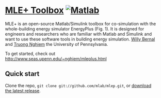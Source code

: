 [MLE+ Toolbox](http://twitter.github.com/bootstrap) [![Matlab](https://secure.travis-ci.org/twitter/bootstrap.png)](http://travis-ci.org/twitter/bootstrap)
=================


MLE+ is an open-source Matlab/Simulink toolbox for co-simulation with the
whole-building energy simulator EnergyPlus (Fig. 1). It is designed for engineers
and researchers who are familiar with Matlab and Simulink and want to use
these software tools in building energy simulation. 
[Willy Bernal](http://mlab.seas.upenn.edu/) and [Truong Nghiem](http://mlab.seas.upenn.edu/) the University of Pennsylvania.


To get started, check out http://www.seas.upenn.edu/~nghiem/mleplus.html





Quick start
-----------


Clone the repo, `git clone git://github.com/mlab/mlep.git`, or [download the latest release](https://github.com/mlab/mlep/zipball/master).

